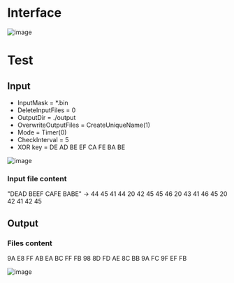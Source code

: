 # Interface
![image](https://github.com/user-attachments/assets/a254ba06-c1b0-47ea-85c7-58d03727e0d2)
# Test
## Input
- InputMask = *.bin
- DeleteInputFiles = 0
- OutputDir = ./output
- OverwriteOutputFiles = CreateUniqueName(1)
- Mode = Timer(0)
- CheckInterval = 5
- XOR key = DE AD BE EF CA FE BA BE

![image](https://github.com/user-attachments/assets/de3c426d-f198-4c3a-a9b2-013ba3e01d66)
### Input file content
"DEAD BEEF CAFE BABE" → 44 45 41 44 20 42 45 45 46 20 43 41 46 45 20 42 41 42 45

## Output
### Files content
9A E8 FF AB EA BC FF FB 98 8D FD AE 8C BB 9A FC 9F EF FB

![image](https://github.com/user-attachments/assets/6b65c173-3cf6-42f0-a440-ded1655b31c8)
